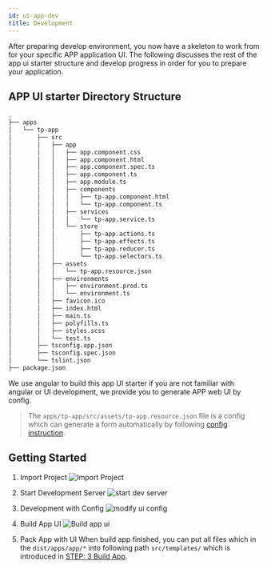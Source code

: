 ```yaml
---
id: ui-app-dev
title: Development
---
```


After preparing develop environment, you now have a skeleton to work from for your specific APP application UI. The following discusses the rest of the app ui starter structure and develop progress in order for you to prepare your application.

## APP UI starter Directory Structure

```sh
.
├── apps
│   └── tp-app
│       ├── src
│       │   ├── app
│       │   │   ├── app.component.css
│       │   │   ├── app.component.html
│       │   │   ├── app.component.spec.ts
│       │   │   ├── app.component.ts
│       │   │   ├── app.module.ts
│       │   │   ├── components
│       │   │   │   ├── tp-app.component.html
│       │   │   │   └── tp-app.component.ts
│       │   │   ├── services
│       │   │   │   └── tp-app.service.ts
│       │   │   └── store
│       │   │       ├── tp-app.actions.ts
│       │   │       ├── tp-app.effects.ts
│       │   │       ├── tp-app.reducer.ts
│       │   │       └── tp-app.selectors.ts
│       │   ├── assets
│       │   │   └── tp-app.resource.json
│       │   ├── environments
│       │   │   ├── environment.prod.ts
│       │   │   └── environment.ts
│       │   ├── favicon.ico
│       │   ├── index.html
│       │   ├── main.ts
│       │   ├── polyfills.ts
│       │   ├── styles.scss
│       │   └── test.ts
│       ├── tsconfig.app.json
│       ├── tsconfig.spec.json
│       └── tslint.json
├── package.json
```

We use angular to build this app UI starter if you are not familiar with angular or UI development, we provide you to generate APP web UI by config.

> The `apps/tp-app/src/assets/tp-app.resource.json` file is a config which can generate a form automatically by following [config instruction](./ui-app-component-config.md).

## Getting Started

1. Import Project
   ![Import Project](assets/ui/import-project.gif)

2. Start Development Server
   ![start dev server](assets/ui/start-dev-server.gif)

3. Development with Config
   ![modify ui config](assets/ui/dev-with-config.gif)

4. Build App UI
   ![Build app ui](assets/ui/build-app-ui.gif)

5. Pack App with UI
   When build app finished, you can put all files which in the `dist/apps/app/*` into following path `src/templates/` which is introduced in [STEP: 3 Build App](edge-appdev-app/#step-3-build-app).
